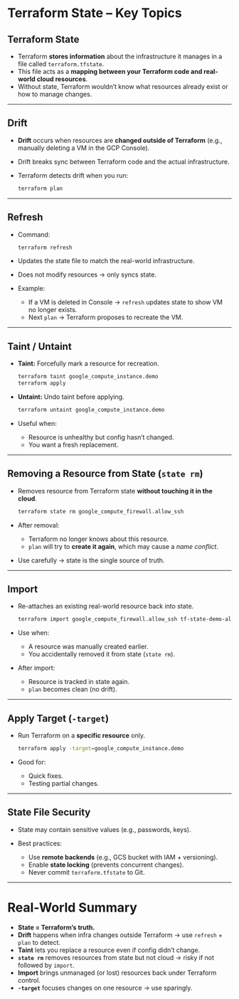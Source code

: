 # Terraform State – Key Topics

##  Terraform State

* Terraform **stores information** about the infrastructure it manages in a file called `terraform.tfstate`.
* This file acts as a **mapping between your Terraform code and real-world cloud resources**.
* Without state, Terraform wouldn’t know what resources already exist or how to manage changes.

---

##  Drift

* **Drift** occurs when resources are **changed outside of Terraform** (e.g., manually deleting a VM in the GCP Console).
* Drift breaks sync between Terraform code and the actual infrastructure.
* Terraform detects drift when you run:

  ```bash
  terraform plan
  ```

---

##  Refresh

* Command:

  ```bash
  terraform refresh
  ```
* Updates the state file to match the real-world infrastructure.
* Does not modify resources → only syncs state.
* Example:

  * If a VM is deleted in Console → `refresh` updates state to show VM no longer exists.
  * Next `plan` → Terraform proposes to recreate the VM.

---

##  Taint / Untaint

* **Taint:** Forcefully mark a resource for recreation.

  ```bash
  terraform taint google_compute_instance.demo
  terraform apply
  ```
* **Untaint:** Undo taint before applying.

  ```bash
  terraform untaint google_compute_instance.demo
  ```
* Useful when:

  * Resource is unhealthy but config hasn’t changed.
  * You want a fresh replacement.

---

##  Removing a Resource from State (`state rm`)

* Removes resource from Terraform state **without touching it in the cloud**.

  ```bash
  terraform state rm google_compute_firewall.allow_ssh
  ```
* After removal:

  * Terraform no longer knows about this resource.
  * `plan` will try to **create it again**, which may cause a *name conflict*.
* Use carefully → state is the single source of truth.

---

##  Import

* Re-attaches an existing real-world resource back into state.

  ```bash
  terraform import google_compute_firewall.allow_ssh tf-state-demo-allow-ssh
  ```
* Use when:

  * A resource was manually created earlier.
  * You accidentally removed it from state (`state rm`).
* After import:

  * Resource is tracked in state again.
  * `plan` becomes clean (no drift).

---

##  Apply Target (`-target`)

* Run Terraform on a **specific resource** only.

  ```bash
  terraform apply -target=google_compute_instance.demo
  ```
* Good for:

  * Quick fixes.
  * Testing partial changes.


---

##  State File Security

* State may contain sensitive values (e.g., passwords, keys).
* Best practices:

  * Use **remote backends** (e.g., GCS bucket with IAM + versioning).
  * Enable **state locking** (prevents concurrent changes).
  * Never commit `terraform.tfstate` to Git.

---

#  Real-World Summary

* **State = Terraform’s truth.**
* **Drift** happens when infra changes outside Terraform → use `refresh` + `plan` to detect.
* **Taint** lets you replace a resource even if config didn’t change.
* **`state rm`** removes resources from state but not cloud → risky if not followed by `import`.
* **Import** brings unmanaged (or lost) resources back under Terraform control.
* **`-target`** focuses changes on one resource → use sparingly.
